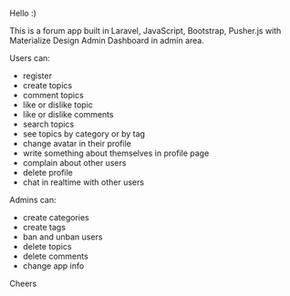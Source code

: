 Hello :)

This is a forum app built in Laravel, JavaScript, Bootstrap, Pusher.js with Materialize Design Admin Dashboard in admin area.

Users can: 
- register 
- create topics 
- comment topics 
- like or dislike topic 
- like or dislike comments 
- search topics 
- see topics by category or by tag
- change avatar in their profile
- write something about themselves in profile page
- complain about other users
- delete profile
- chat in realtime with other users

Admins can:
- create categories
- create tags
- ban and unban users
- delete topics
- delete comments
- change app info

Cheers
